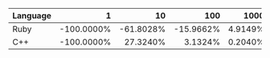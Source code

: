 | Language | 1 | 10 | 100 | 1000 | 10000 | 100000 |
| --- |  ---:| ---:| ---:| ---:| ---:| ---:|
| Ruby | -100.0000% | -61.8028% | -15.9662% | 4.9149% | -1.6932% | -0.6606% |
| C++ | -100.0000% | 27.3240% | 3.1324% | 0.2040% | 0.0512% | 0.0524% |
